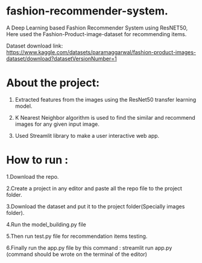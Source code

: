 # fashion-recommender-system.
A Deep Learning based Fashion Recommender System using  ResNET50, Here used the Fashion-Product-image-dataset for recommending items.

Dataset download link: https://www.kaggle.com/datasets/paramaggarwal/fashion-product-images-dataset/download?datasetVersionNumber=1

# About the project:

1.	Extracted features from the images using the ResNet50 transfer learning model.

2. 	K Nearest Neighbor algorithm is used to find the similar and recommend images for any given input image.

3.  Used Streamlit library to make a user interactive web app.

# How to run :

1.Download the repo.

2.Create a project in any editor and paste all the repo file to the project folder.

3.Download the dataset and put it to the project folder(Specially images folder).

4.Run the model_building.py file 

5.Then run test.py file for recommendation items testing.

6.Finally run the app.py file by this command : streamlit run app.py (command should be wrote on the terminal of the editor)



